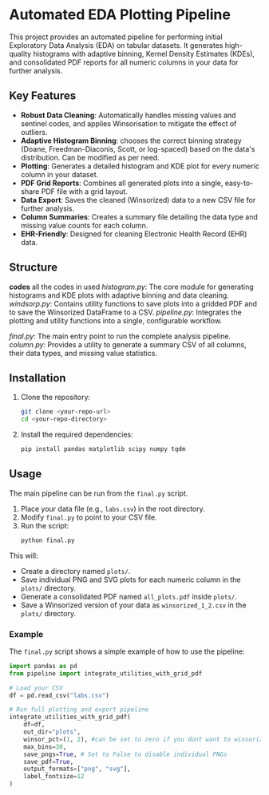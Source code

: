 # Automated EDA Plotting Pipeline

This project provides an automated pipeline for performing initial Exploratory Data Analysis (EDA) on tabular datasets. It generates high-quality histograms with adaptive binning, Kernel Density Estimates (KDEs), and consolidated PDF reports for all numeric columns in your data for further analysis.

## Key Features

* **Robust Data Cleaning**: Automatically handles missing values and sentinel codes, and applies Winsorisation to mitigate the effect of outliers.
* **Adaptive Histogram Binning**: chooses the correct binning strategy (Doane, Freedman-Diaconis, Scott, or log-spaced) based on the data's distribution. Can be modified as per need. 
* **Plotting**: Generates a detailed histogram and KDE plot for every numeric column in your dataset.
* **PDF Grid Reports**: Combines all generated plots into a single, easy-to-share PDF file with a grid layout.
* **Data Export**: Saves the cleaned (Winsorized) data to a new CSV file for further analysis.
* **Column Summaries**: Creates a summary file detailing the data type and missing value counts for each column.
* **EHR-Friendly**: Designed for cleaning Electronic Health Record (EHR) data.

## Structure 
**codes** all the codes in used
*histogram.py*: The core module for generating histograms and KDE plots with adaptive binning and data cleaning.
*windsorp.py*: Contains utility functions to save plots into a gridded PDF and to save the Winsorized DataFrame to a CSV.
*pipeline.py*: Integrates the plotting and utility functions into a single, configurable workflow.

*final.py*: The main entry point to run the complete analysis pipeline.
*column.py*: Provides a utility to generate a summary CSV of all columns, their data types, and missing value statistics.

## Installation

1.  Clone the repository:
    ```bash
    git clone <your-repo-url>
    cd <your-repo-directory>
    ```

2.  Install the required dependencies:
    ```bash
    pip install pandas matplotlib scipy numpy tqdm
    ```

## Usage

The main pipeline can be run from the `final.py` script.

1.  Place your data file (e.g., `labs.csv`) in the root directory.
2.  Modify `final.py` to point to your CSV file.
3.  Run the script:
    ```bash
    python final.py
    ```

This will:
* Create a directory named `plots/`.
* Save individual PNG and SVG plots for each numeric column in the `plots/` directory.
* Generate a consolidated PDF named `all_plots.pdf` inside `plots/`.
* Save a Winsorized version of your data as `winsorized_1_2.csv` in the `plots/` directory.

### Example

The `final.py` script shows a simple example of how to use the pipeline:

```python
import pandas as pd
from pipeline import integrate_utilities_with_grid_pdf

# Load your CSV
df = pd.read_csv("labs.csv")

# Run full plotting and export pipeline
integrate_utilities_with_grid_pdf(
    df=df,
    out_dir="plots",
    winsor_pct=(1, 2), #can be set to zero if you dont want to winsorize or a singular number like 5 if want symmetric winsorization on both tails.
    max_bins=30,
    save_pngs=True, # Set to False to disable individual PNGs
    save_pdf=True,
    output_formats=["png", "svg"],
    label_fontsize=12
)
